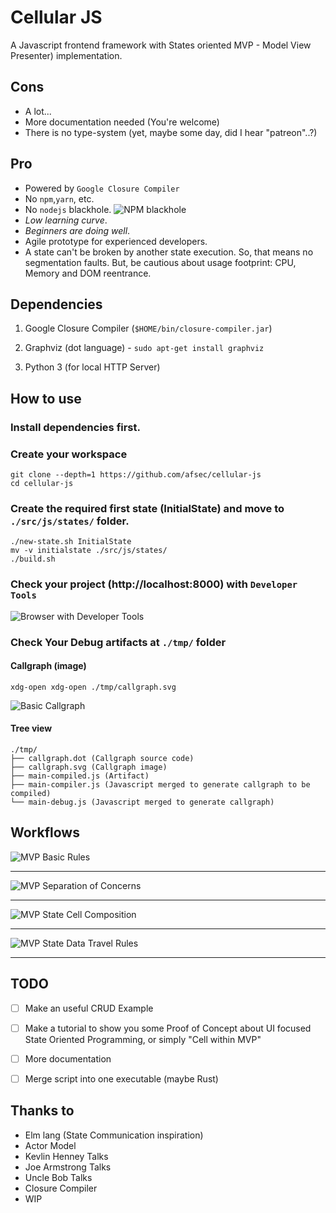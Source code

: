 # Cellular JS


A Javascript frontend framework with States oriented MVP - Model View Presenter) implementation.


## Cons

- A lot...
- More documentation needed (You're welcome)
- There is no type-system (yet, maybe some day, did I hear "patreon"..?)


## Pro

- Powered by `Google Closure Compiler`
- No `npm`,`yarn`, etc.
- No `nodejs` blackhole.
![NPM blackhole](https://img.devrant.com/devrant/rant/r_760537_vKvzh.jpg)
- *Low learning curve*.
- *Beginners are doing well*.
- Agile prototype for experienced developers.
- A state can't be broken by another state execution. So, that means no segmentation faults. But, be cautious about usage footprint: CPU, Memory and DOM reentrance.


## Dependencies

1. Google Closure Compiler (`$HOME/bin/closure-compiler.jar`)

2. Graphviz (dot language) - `sudo apt-get install graphviz`

3. Python 3 (for local HTTP Server)


## How to use

### Install dependencies first.

### Create your workspace
```
git clone --depth=1 https://github.com/afsec/cellular-js
cd cellular-js

```

### Create the required first state (InitialState) and move to `./src/js/states/` folder.

```
./new-state.sh InitialState
mv -v initialstate ./src/js/states/
./build.sh

```

### Check your project (http://localhost:8000) with `Developer Tools`

![Browser with Developer Tools](/docs/05-browser-developer-tools.png?raw=true)


### Check Your Debug artifacts at  `./tmp/` folder

#### Callgraph (image)
```
xdg-open xdg-open ./tmp/callgraph.svg
```
![Basic Callgraph](/docs/06-basic-callgraph.png?raw=true)



#### Tree view
```
./tmp/
├── callgraph.dot (Callgraph source code)
├── callgraph.svg (Callgraph image)
├── main-compiled.js (Artifact)
├── main-compiler.js (Javascript merged to generate callgraph to be compiled)
└── main-debug.js (Javascript merged to generate callgraph)

```


## Workflows

![MVP Basic Rules](/docs/01-mvp-basic-roles.png?raw=true)

---

![MVP Separation of Concerns](/docs/02-mvp-separation-of-concerns.png?raw=true)

---

![MVP State Cell Composition](/docs/03-state-cell-comp.png?raw=true)

---

![MVP State Data Travel Rules](/docs/04-state-data-travel.png?raw=true)

---





## TODO

- [ ] Make an useful CRUD Example

- [ ] Make a tutorial to show you some Proof of Concept about  UI focused State Oriented Programming, or simply "Cell within MVP"

- [ ] More documentation

- [ ] Merge script into one executable (maybe Rust)


## Thanks to

- Elm lang (State Communication inspiration)
- Actor Model
- Kevlin Henney Talks
- Joe Armstrong Talks
- Uncle Bob Talks
- Closure Compiler
- WIP
